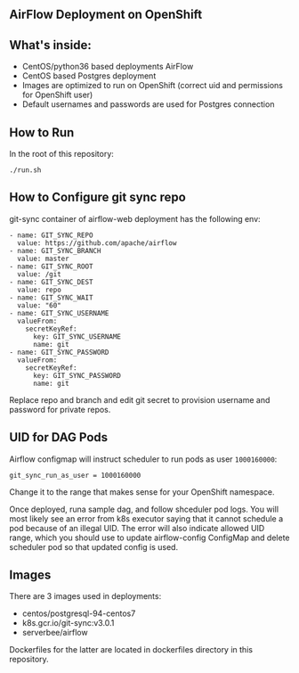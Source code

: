 ## AirFlow Deployment on OpenShift

## What's inside:

* CentOS/python36 based deployments AirFlow
* CentOS based Postgres deployment
* Images are optimized to run on OpenShift (correct uid and permissions for OpenShift user)
* Default usernames and passwords are used for Postgres connection

## How to Run

In the root of this repository:

```
./run.sh
```

## How to Configure git sync repo

git-sync container of airflow-web deployment has the following env:

```
- name: GIT_SYNC_REPO
  value: https://github.com/apache/airflow
- name: GIT_SYNC_BRANCH
  value: master
- name: GIT_SYNC_ROOT
  value: /git
- name: GIT_SYNC_DEST
  value: repo
- name: GIT_SYNC_WAIT
  value: "60"
- name: GIT_SYNC_USERNAME
  valueFrom:
    secretKeyRef:
      key: GIT_SYNC_USERNAME
      name: git
- name: GIT_SYNC_PASSWORD
  valueFrom:
    secretKeyRef:
      key: GIT_SYNC_PASSWORD
      name: git
```
Replace repo and branch and edit git secret to provision username and password for private repos.

## UID for DAG Pods

Airflow configmap will instruct scheduler to run pods as user `1000160000`:

```
git_sync_run_as_user = 1000160000
```

Change it to the range that makes sense for your OpenShift namespace.

Once deployed, runa  sample dag, and follow shceduler pod logs. You will most likely see an error from k8s executor saying that it cannot schedule a pod because of an illegal UID.
The error will also indicate allowed UID range, which you should use to update airflow-config ConfigMap and delete scheduler pod so that updated config is used.

## Images

There are 3 images used in deployments:

* centos/postgresql-94-centos7
* k8s.gcr.io/git-sync:v3.0.1
* serverbee/airflow

Dockerfiles for the latter are located in dockerfiles directory in this repository.
